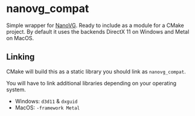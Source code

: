 # nanovg_compat

Simple wrapper for [NanoVG](https://github.com/memononen/nanovg). Ready to include as a module for a CMake project. By default it uses the backends DirectX 11 on Windows and Metal on MacOS.

## Linking

CMake will build this as a static library you should link as `nanovg_compat`.

You will have to link additional libraries depending on your operating system.

-   Windows: `d3d11` & `dxguid`
-   MacOS: `-framework Metal`
